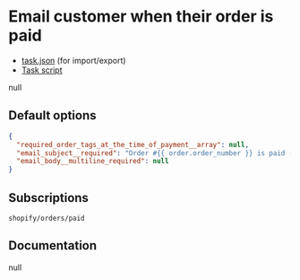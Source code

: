 # Email customer when their order is paid

* [task.json](../../tasks/email-customer-when-order-paid.json) (for import/export)
* [Task script](./script.liquid)

null

## Default options

```json
{
  "required_order_tags_at_the_time_of_payment__array": null,
  "email_subject__required": "Order #{{ order.order_number }} is paid - thank you!",
  "email_body__multiline_required": null
}
```

## Subscriptions

```liquid
shopify/orders/paid
```

## Documentation

null
